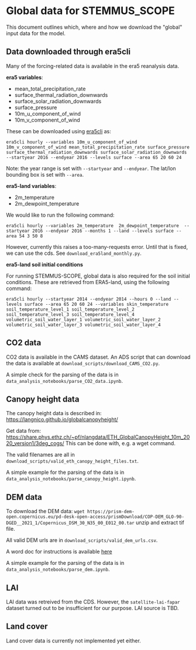 # Global data for STEMMUS_SCOPE
This document outlines which, where and how we download the "global" input data for the
model.

## Data downloaded through era5cli
Many of the forcing-related data is available in the era5 reanalysis data.

**era5 variables**:
 - mean_total_precipitation_rate
 - surface_thermal_radiation_downwards
 - surface_solar_radiation_downwards
 - surface_pressure
 - 10m_u_component_of_wind
 - 10m_v_component_of_wind

These can be downloaded using [era5cli](https://era5cli.readthedocs.io/) as:
```
era5cli hourly --variables 10m_u_component_of_wind 10m_v_component_of_wind mean_total_precipitation_rate surface_pressure surface_thermal_radiation_downwards surface_solar_radiation_downwards --startyear 2016 --endyear 2016 --levels surface --area 65 20 60 24
```

Note: the year range is set with `--startyear` and `--endyear`. The lat/lon bounding box is set with `--area`.

**era5-land variables**:
 - 2m_temperature
 - 2m_dewpoint_temperature

We would like to run the following command:
```
era5cli hourly --variables 2m_temperature  2m_dewpoint_temperature  --startyear 2016 --endyear 2016 --months 1 --land --levels surface --area 54 3 50 8
```
However, currently this raises a too-many-requests error. Until that is fixed, we can use
the cds. See `download_era5land_monthly.py`.

**era5-land soil initial conditions**

For running STEMMUS-SCOPE, global data is also required for the soil initial conditions. These are retrieved from ERA5-land, using the following command:
```
era5cli hourly --startyear 2014 --endyear 2014 --hours 0 --land --levels surface --area 65 20 60 24 --variables skin_temperature soil_temperature_level_1 soil_temperature_level_2 soil_temperature_level_3 soil_temperature_level_4 volumetric_soil_water_layer_1 volumetric_soil_water_layer_2 volumetric_soil_water_layer_3 volumetric_soil_water_layer_4
```

## CO2 data
CO2 data is available in the CAMS dataset. An ADS script that can download the data is
 available at `download_scripts/download_CAMS_CO2.py`.

A simple check for the parsing of the data is in `data_analysis_notebooks/parse_CO2_data.ipynb`.


## Canopy height data
The canopy height data is described in: https://langnico.github.io/globalcanopyheight/

Get data from:
https://share.phys.ethz.ch/~pf/nlangdata/ETH_GlobalCanopyHeight_10m_2020_version1/3deg_cogs/
This can be done with, e.g. a wget command.

The valid filenames are all in `download_scripts/valid_eth_canopy_height_files.txt`.

A simple example for the parsing of the data is in `data_analysis_notebooks/parse_canopy_height.ipynb`.


## DEM data
To download the DEM data:
`wget https://prism-dem-open.copernicus.eu/pd-desk-open-access/prismDownload/COP-DEM_GLO-90-DGED__2021_1/Copernicus_DSM_30_N35_00_E012_00.tar`
unzip and extract tif file.

All valid DEM urls are in `download_scripts/valid_dem_urls.csv`.

A word doc for instructions is available [here](https://spacedata.copernicus.eu/documents/20123/121286/Copernicus+DEM+Open+HTTPS+Access.pdf/36c9adad-8488-f463-af43-573e68b7f481?t=1669283200177)

A simple example for the parsing of the data is in `data_analysis_notebooks/parse_dem.ipynb`.


## LAI

LAI data was retreived from the CDS. However, the `satellite-lai-fapar` dataset turned out
to be insufficient for our purpose.
LAI source is TBD.

## Land cover

Land cover data is currently not implemented yet either.
